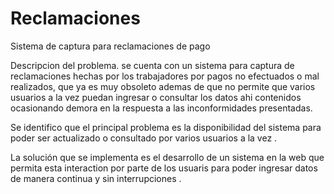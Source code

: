 # Reclamaciones
Sistema de captura para reclamaciones de pago

Descripcion del problema.
se cuenta con un sistema para captura de reclamaciones hechas por los trabajadores por pagos no efectuados o mal realizados, que ya es muy obsoleto ademas de que no permite que varios usuarios a la vez puedan ingresar o consultar los datos ahi contenidos ocasionando demora en la respuesta a las inconformidades presentadas.

Se identifico que el principal problema es la  disponibilidad del sistema para poder ser actualizado o consultado por varios usuarios  a la vez .

La solución que se implementa es el desarrollo de un sistema  en la web que permita esta interaction por parte de los usuaris para poder ingresar datos de manera continua y sin interrupciones .

